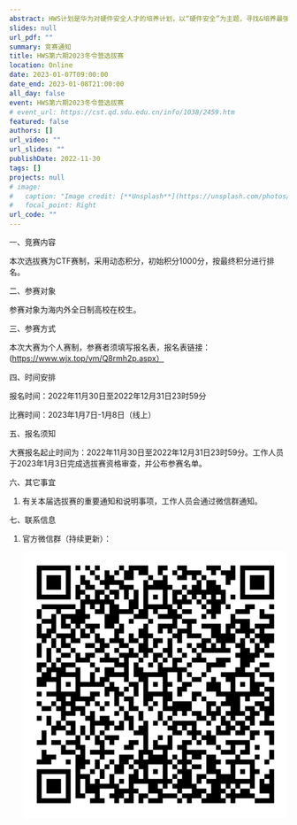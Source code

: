 ```yaml
---
abstract: HWS计划是华为对硬件安全人才的培养计划，以“硬件安全”为主题，寻找&培养最强“红武士”。 招收海内外全日制高校在校生，二进制、IOT、底软、固件、芯片、内核、PWN、硬件安全等方面的安全人才，打造硬件安全领域冉冉升起的新星，去创造更美好的世界！我们将于2022年12月至2023年1月期间举办HWS第六期2023冬令营选拔赛，欢迎各大高校学生积极报名参赛。最终会根据比赛成绩颁发大赛奖金，择优入围华为HWS第六期2023冬令营，优秀同学可获得华为实习及校招绿色通道。
slides: null
url_pdf: ""
summary: 竞赛通知
title: HWS第六期2023冬令营选拔赛
location: Online
date: 2023-01-07T09:00:00
date_end: 2023-01-08T21:00:00
all_day: false
event: HWS第六期2023冬令营选拔赛
# event_url: https://cst.qd.sdu.edu.cn/info/1038/2459.htm
featured: false
authors: []
url_video: ""
url_slides: ""
publishDate: 2022-11-30
tags: []
projects: null
# image:
#   caption: "Image credit: [**Unsplash**](https://unsplash.com/photos/bzdhc5b3Bxs)"
#   focal_point: Right
url_code: ""
---
```



一、竞赛内容

本次选拔赛为CTF赛制，采用动态积分，初始积分1000分，按最终积分进行排名。

二、参赛对象

参赛对象为海内外全日制高校在校生。

三、参赛方式

本次大赛为个人赛制，参赛者须填写报名表，报名表链接：(https://www.wjx.top/vm/Q8rmh2p.aspx）

四、时间安排

报名时间：2022年11月30日至2022年12月31日23时59分

比赛时间：2023年1月7日-1月8日（线上）

五、报名须知

大赛报名起止时间为：2022年11月30日至2022年12月31日23时59分。工作人员于2023年1月3日完成选拔赛资格审查，并公布参赛名单。

六、其它事宜

1. 有关本届选拔赛的重要通知和说明事项，工作人员会通过微信群通知。


七、联系信息

1. 官方微信群（持续更新）：

    ![](wxg.png)